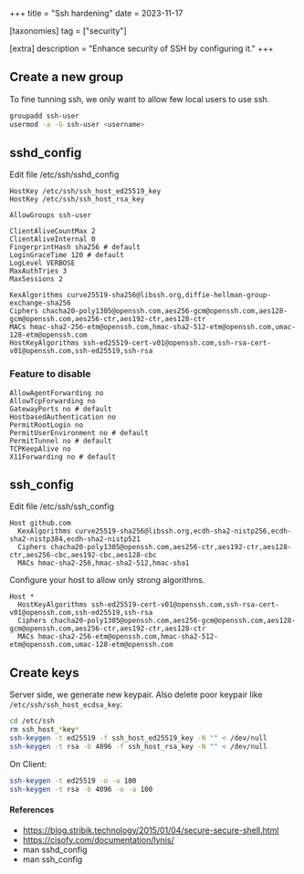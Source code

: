 +++
title = "Ssh hardening"
date = 2023-11-17

[taxonomies]
tag = ["security"]

[extra]
description = "Enhance security of SSH by configuring it."
+++

## Create a new group
To fine tunning ssh, we only want to allow few local users to use ssh.

```sh
groupadd ssh-user
usermod -a -G ssh-user <username>
```

## sshd_config

Edit file /etc/ssh/sshd_config

```config
HostKey /etc/ssh/ssh_host_ed25519_key
HostKey /etc/ssh/ssh_host_rsa_key

AllowGroups ssh-user

ClientAliveCountMax 2
ClientAliveInternal 0
FingerprintHash sha256 # default
LoginGraceTime 120 # default
LogLevel VERBOSE
MaxAuthTries 3
MaxSessions 2

KexAlgorithms curve25519-sha256@libssh.org,diffie-hellman-group-exchange-sha256
Ciphers chacha20-poly1305@openssh.com,aes256-gcm@openssh.com,aes128-gcm@openssh.com,aes256-ctr,aes192-ctr,aes128-ctr
MACs hmac-sha2-256-etm@openssh.com,hmac-sha2-512-etm@openssh.com,umac-128-etm@openssh.com
HostKeyAlgorithms ssh-ed25519-cert-v01@openssh.com,ssh-rsa-cert-v01@openssh.com,ssh-ed25519,ssh-rsa
```

### Feature to disable

```config
AllowAgentForwarding no
AllowTcpForwarding no
GatewayPorts no # default
HostbasedAuthentication no
PermitRootLogin no
PermitUserEnvironment no # default
PermitTunnel no # default
TCPKeepAlive no
X11Forwarding no # default
```

## ssh_config

Edit file /etc/ssh/ssh_config

```config
Host github.com
  KexAlgorithms curve25519-sha256@libssh.org,ecdh-sha2-nistp256,ecdh-sha2-nistp384,ecdh-sha2-nistp521
  Ciphers chacha20-poly1305@openssh.com,aes256-ctr,aes192-ctr,aes128-ctr,aes256-cbc,aes192-cbc,aes128-cbc
  MACs hmac-sha2-256,hmac-sha2-512,hmac-sha1
```

Configure your host to allow only strong algorithms.

```config
Host *
  HostKeyAlgorithms ssh-ed25519-cert-v01@openssh.com,ssh-rsa-cert-v01@openssh.com,ssh-ed25519,ssh-rsa
  Ciphers chacha20-poly1305@openssh.com,aes256-gcm@openssh.com,aes128-gcm@openssh.com,aes256-ctr,aes192-ctr,aes128-ctr
  MACs hmac-sha2-256-etm@openssh.com,hmac-sha2-512-etm@openssh.com,umac-128-etm@openssh.com
```

## Create keys
Server side, we generate new keypair. Also delete poor keypair like `/etc/ssh/ssh_host_ecdsa_key`:

```sh
cd /etc/ssh
rm ssh_host_*key*
ssh-keygen -t ed25519 -f ssh_host_ed25519_key -N "" < /dev/null
ssh-keygen -t rsa -b 4096 -f ssh_host_rsa_key -N "" < /dev/null
```

On Client:

```sh
ssh-keygen -t ed25519 -o -a 100
ssh-keygen -t rsa -b 4096 -o -a 100
 ```

#### References
+ https://blog.stribik.technology/2015/01/04/secure-secure-shell.html
+ https://cisofy.com/documentation/lynis/
+ man sshd_config
+ man ssh_config
